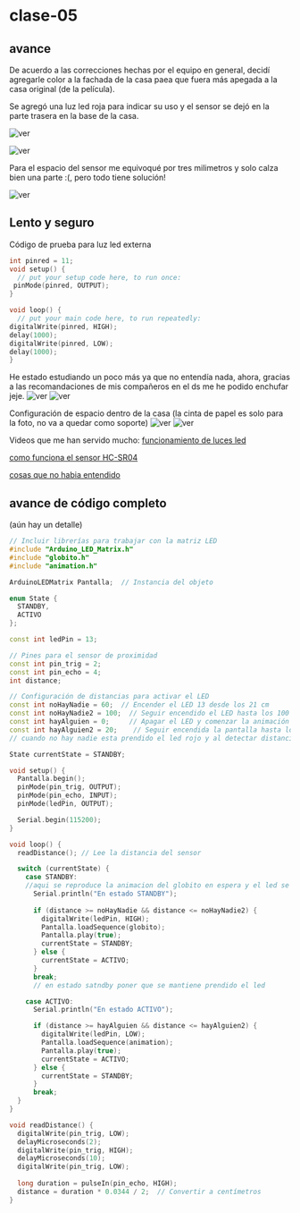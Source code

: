# clase-05

## avance

De acuerdo a las correcciones hechas por el equipo en general, decidí agregarle color a la fachada de la casa paea que fuera más apegada a la casa original (de la película). 

Se agregó una luz led roja para indicar su uso y el sensor se dejó en la parte trasera en la base de la casa. 

![ver](casaluzled.jpg) 

![ver](espacios.jpg) 

Para el espacio del sensor me equivoqué por tres milimetros y solo calza bien una parte :(, pero todo tiene solución!

![ver](pequeñoerror.jpg)

## Lento y seguro

Código de prueba para luz led externa

```cpp
int pinred = 11;
void setup() {
  // put your setup code here, to run once:
 pinMode(pinred, OUTPUT);
}

void loop() {
  // put your main code here, to run repeatedly:
digitalWrite(pinred, HIGH);
delay(1000);
digitalWrite(pinred, LOW);
delay(1000);
}
```
He estado estudiando un poco más ya que no entendía nada, ahora, gracias a las recomandaciones de mis compañeros en el ds me he podido enchufar jeje. 
![ver](bitacora05.jpg)
![ver](bitacora051.jpg) 

Configuración de espacio dentro de la casa (la cinta de papel es solo para la foto, no va a quedar como soporte) 
![ver](espacio.jpg)
![ver](objeto.jpg)

Videos que me han servido mucho: 
[funcionamiento de luces led](https://youtu.be/yOEjuyvK62k?feature=shared)

[como funciona el sensor HC-SR04](https://youtu.be/xFZCpR-5xg4?feature=shared)

[cosas que no habia entendido](https://youtu.be/aA5ZpFySimw?feature=shared) 

## avance de código completo 

(aún hay un detalle) 

```cpp
// Incluir librerías para trabajar con la matriz LED
#include "Arduino_LED_Matrix.h"
#include "globito.h"
#include "animation.h"

ArduinoLEDMatrix Pantalla;  // Instancia del objeto

enum State {
  STANDBY,
  ACTIVO
};

const int ledPin = 13;

// Pines para el sensor de proximidad
const int pin_trig = 2;
const int pin_echo = 4;
int distance;

// Configuración de distancias para activar el LED
const int noHayNadie = 60;  // Encender el LED 13 desde los 21 cm
const int noHayNadie2 = 100;  // Seguir encendido el LED hasta los 100 cm
const int hayAlguien = 0;     // Apagar el LED y comenzar la animación de la matriz desde los 0 cm
const int hayAlguien2 = 20;    // Seguir encendida la pantalla hasta los 20 cm
// cuando no hay nadie esta prendido el led rojo y al detectar distancia se apaga

State currentState = STANDBY;

void setup() {
  Pantalla.begin();
  pinMode(pin_trig, OUTPUT);
  pinMode(pin_echo, INPUT);
  pinMode(ledPin, OUTPUT);

  Serial.begin(115200);
}

void loop() {
  readDistance(); // Lee la distancia del sensor

  switch (currentState) {
    case STANDBY:
    //aqui se reproduce la animacion del globito en espera y el led se mantiene prendido
      Serial.println("En estado STANDBY");
    
      if (distance >= noHayNadie && distance <= noHayNadie2) {
        digitalWrite(ledPin, HIGH);
        Pantalla.loadSequence(globito);  
        Pantalla.play(true);
        currentState = STANDBY;
      } else {
        currentState = ACTIVO; 
      }
      break;
      // en estado satndby poner que se mantiene prendido el led

    case ACTIVO:
      Serial.println("En estado ACTIVO");

      if (distance >= hayAlguien && distance <= hayAlguien2) {
        digitalWrite(ledPin, LOW);
        Pantalla.loadSequence(animation);  
        Pantalla.play(true);
        currentState = ACTIVO;
      } else {
        currentState = STANDBY; 
      }
      break;
  }
}

void readDistance() {
  digitalWrite(pin_trig, LOW);
  delayMicroseconds(2);
  digitalWrite(pin_trig, HIGH);
  delayMicroseconds(10);
  digitalWrite(pin_trig, LOW);
  
  long duration = pulseIn(pin_echo, HIGH);
  distance = duration * 0.0344 / 2;  // Convertir a centímetros
}
```

